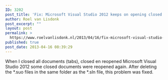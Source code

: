 ```yaml
---
ID: 3202
post_title: 'Fix: Microsoft Visual Studio 2012 keeps on opening closed documents'
author: Roel van Lisdonk
post_excerpt: ""
layout: post
permalink: >
  https://www.roelvanlisdonk.nl/2013/04/16/fix-microsoft-visual-studio-2012-keeps-on-opening-closed-documents/
published: true
post_date: 2013-04-16 08:39:29
---
```

<p>When I closed all documents (tabs), closed en reopened Microsoft Visual Studio 2012 some closed documents were reopened again. After deleting the *.suo files in the same folder as the *.sln file, this problem was fixed.</p>